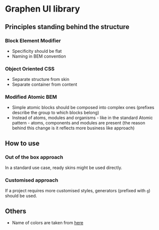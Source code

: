 # Graphen UI library

## Principles standing behind the structure

### Block Element Modifier
* Specificity should be flat
* Naming in BEM convention

### Object Oriented CSS
* Separate structure from skin
* Separate container from content

### Modified Atomic BEM
* Simple atomic blocks should be composed into complex ones (prefixes describe the group to which blocks belong) 
* Instead of atoms, modules and organisms - like in the standard Atomic pattern - atoms, components and modules are present (the reason behind this change is it reflects more business like approach) 

## How to use

### Out of the box approach
In a standard use case, ready skins might be used directly. 

### Customised approach
If a project requires more customised styles, generators (prefixed with `g`) should be used.

## Others
* Name of colors are taken from [here](http://chir.ag/projects/name-that-color/)
